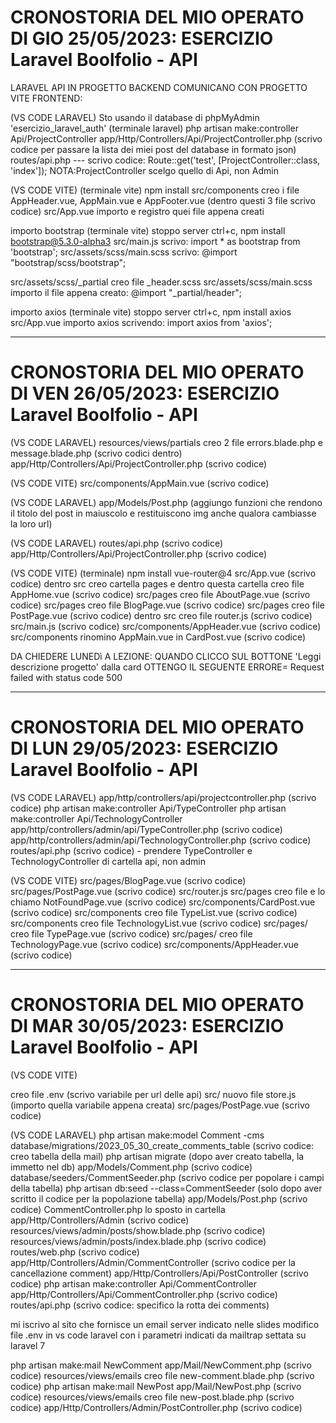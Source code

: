 # CRONOSTORIA DEL MIO OPERATO DI GIO 25/05/2023: ESERCIZIO Laravel Boolfolio - API

LARAVEL API IN PROGETTO BACKEND COMUNICANO CON PROGETTO VITE FRONTEND:

(VS CODE LARAVEL)
Sto usando il database di phpMyAdmin 'esercizio_laravel_auth'
(terminale laravel) php artisan make:controller Api/ProjectController
app/Http/Controllers/Api/ProjectController.php (scrivo codice per passare la lista dei miei post del database in formato json)
routes/api.php --- scrivo codice: Route::get('test', [ProjectController::class, 'index']); NOTA:ProjectController scelgo quello di Api, non Admin

(VS CODE VITE)
(terminale vite) npm install
src/components creo i file AppHeader.vue, AppMain.vue e AppFooter.vue (dentro questi 3 file scrivo codice)
src/App.vue importo e registro quei file appena creati

importo bootstrap
(terminale vite) stoppo server ctrl+c, npm install bootstrap@5.3.0-alpha3
src/main.js scrivo: import * as bootstrap from 'bootstrap';
src/assets/scss/main.scss scrivo: @import "bootstrap/scss/bootstrap";

src/assets/scss/_partial creo file _header.scss
src/assets/scss/main.scss importo il file appena creato: @import "_partial/header";

importo axios
(terminale vite) stoppo server ctrl+c, npm install axios
src/App.vue importo axios scrivendo: import axios from 'axios';

-----------------------------------------------------------------------------------------------------------------------------------
# CRONOSTORIA DEL MIO OPERATO DI VEN 26/05/2023: ESERCIZIO Laravel Boolfolio - API

(VS CODE LARAVEL)
resources/views/partials creo 2 file errors.blade.php e message.blade.php (scrivo codici dentro)
app/Http/Controllers/Api/ProjectController.php (scrivo codice)

(VS CODE VITE)
src/components/AppMain.vue (scrivo codice)

(VS CODE LARAVEL)
app/Models/Post.php (aggiungo funzioni che rendono il titolo del post in maiuscolo e restituiscono img anche qualora cambiasse la loro url)

(VS CODE LARAVEL)
routes/api.php (scrivo codice)
app/Http/Controllers/Api/ProjectController.php (scrivo codice)

(VS CODE VITE)
(terminale) npm install vue-router@4
src/App.vue (scrivo codice)
dentro src creo cartella pages e dentro questa cartella creo file AppHome.vue (scrivo codice)
src/pages creo file AboutPage.vue (scrivo codice)
src/pages creo file BlogPage.vue (scrivo codice)
src/pages creo file PostPage.vue (scrivo codice)
dentro src creo file router.js (scrivo codice)
src/main.js (scrivo codice)
src/components/AppHeader.vue (scrivo codice)
src/components rinomino AppMain.vue in CardPost.vue (scrivo codice)

DA CHIEDERE LUNEDì A LEZIONE:
QUANDO CLICCO SUL BOTTONE 'Leggi descrizione progetto' dalla card OTTENGO IL SEGUENTE ERRORE= Request failed with status code 500

-----------------------------------------------------------------------------------------------------------------------------------
# CRONOSTORIA DEL MIO OPERATO DI LUN 29/05/2023: ESERCIZIO Laravel Boolfolio - API

(VS CODE LARAVEL)
app/http/controllers/api/projectcontroller.php (scrivo codice)
php artisan make:controller Api/TypeController
php artisan make:controller Api/TechnologyController
app/http/controllers/admin/api/TypeController.php (scrivo codice)
app/http/controllers/admin/api/TechnologyController.php (scrivo codice)
routes/api.php (scrivo codice) - prendere TypeController e TechnologyController di cartella api, non admin

(VS CODE VITE)
src/pages/BlogPage.vue (scrivo codice)
src/pages/PostPage.vue (scrivo codice)
src/router.js
src/pages creo file e lo chiamo NotFoundPage.vue (scrivo codice)
src/components/CardPost.vue (scrivo codice)
src/components creo file TypeList.vue (scrivo codice)
src/components creo file TechnologyList.vue (scrivo codice)
src/pages/ creo file TypePage.vue (scrivo codice)
src/pages/ creo file TechnologyPage.vue (scrivo codice)
src/components/AppHeader.vue (scrivo codice)

-----------------------------------------------------------------------------------------------------------------------------------
# CRONOSTORIA DEL MIO OPERATO DI MAR 30/05/2023: ESERCIZIO Laravel Boolfolio - API

(VS CODE VITE)

creo file .env (scrivo variabile per url delle api)
src/ nuovo file store.js (importo quella variabile appena creata)
src/pages/PostPage.vue (scrivo codice)

(VS CODE LARAVEL)
php artisan make:model Comment -cms
database/migrations/2023_05_30_create_comments_table (scrivo codice: creo tabella della mail)
php artisan migrate (dopo aver creato tabella, la immetto nel db)
app/Models/Comment.php (scrivo codice)
database/seeders/CommentSeeder.php (scrivo codice per popolare i campi della tabella)
php artisan db:seed --class=CommentSeeder (solo dopo aver scritto il codice per la popolazione tabella)
app/Models/Post.php (scrivo codice)
CommentController.php lo sposto in cartella app/Http/Controllers/Admin (scrivo codice)
resources/views/admin/posts/show.blade.php (scrivo codice)
resources/views/admin/posts/index.blade.php (scrivo codice)
routes/web.php (scrivo codice)
app/Http/Controllers/Admin/CommentController (scrivo codice per la cancellazione comment)
app/Http/Controllers/Api/PostController (scrivo codice)
php artisan make:controller Api/CommentController
app/Http/Controllers/Api/CommentController.php (scrivo codice)
routes/api.php (scrivo codice: specifico la rotta dei comments)

mi iscrivo al sito che fornisce un email server indicato nelle slides
modifico file .env in vs code laravel con i parametri indicati da mailtrap settata su laravel 7

php artisan make:mail NewComment
app/Mail/NewComment.php (scrivo codice)
resources/views/emails creo file new-comment.blade.php (scrivo codice)
php artisan make:mail NewPost
app/Mail/NewPost.php (scrivo codice)
resources/views/emails creo file new-post.blade.php (scrivo codice)
app/Http/Controllers/Admin/PostController.php (scrivo codice)
